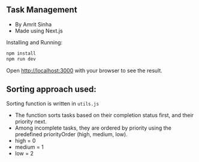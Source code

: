 ## Task Management

- By Amrit Sinha
- Made using Next.js

Installing and Running:

```bash
npm install
npm run dev
```

Open [http://localhost:3000](http://localhost:3000) with your browser to see the result.

## Sorting approach used:

Sorting function is written in `utils.js`

- The function sorts tasks based on their completion status first, and their priority next.
- Among incomplete tasks, they are ordered by priority using the predefined priorityOrder (high, medium, low).
- high = 0
- medium = 1
- low = 2
